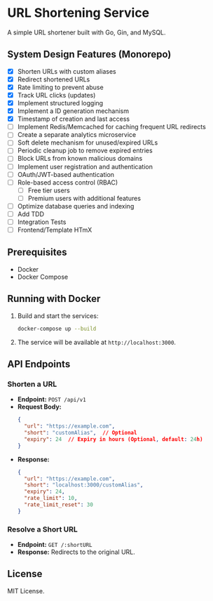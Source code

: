 # URL Shortening Service

A simple URL shortener built with Go, Gin, and MySQL.

## System Design Features (Monorepo)
- [x] Shorten URLs with custom aliases
- [x] Redirect shortened URLs
- [x] Rate limiting to prevent abuse
- [x] Track URL clicks (updates)
- [x] Implement structured logging
- [x] Implement a ID generation mechanism 
- [x] Timestamp of creation and last access
- [ ] Implement Redis/Memcached for caching frequent URL redirects
- [ ] Create a separate analytics microservice
- [ ] Soft delete mechanism for unused/expired URLs
- [ ] Periodic cleanup job to remove expired entries
- [ ] Block URLs from known malicious domains
- [ ] Implement user registration and authentication
- [ ] OAuth/JWT-based authentication
- [ ] Role-based access control (RBAC)
  - [ ] Free tier users
  - [ ] Premium users with additional features
- [ ] Optimize database queries and indexing
- [ ] Add TDD 
- [ ] Integration Tests
- [ ] Frontend/Template HTmX

## Prerequisites
- Docker
- Docker Compose

## Running with Docker

1. Build and start the services:
   ```sh
   docker-compose up --build
   ```
2. The service will be available at `http://localhost:3000`.

## API Endpoints
### Shorten a URL
- **Endpoint:** `POST /api/v1`
- **Request Body:**
  ```json
  {
    "url": "https://example.com",
    "short": "customAlias",  // Optional
    "expiry": 24  // Expiry in hours (Optional, default: 24h)
  }
  ```
- **Response:**
  ```json
  {
    "url": "https://example.com",
    "short": "localhost:3000/customAlias",
    "expiry": 24,
    "rate_limit": 10,
    "rate_limit_reset": 30
  }
  ```

### Resolve a Short URL
- **Endpoint:** `GET /:shortURL`
- **Response:** Redirects to the original URL.



## License
MIT License.